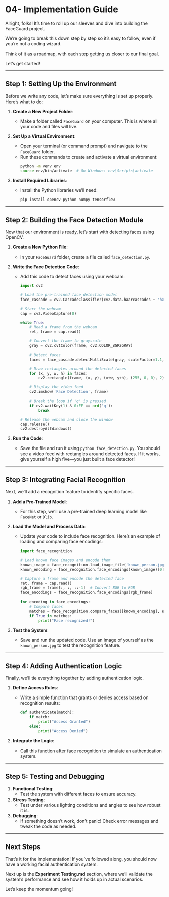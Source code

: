 # 04- Implementation Guide

Alright, folks! It’s time to roll up our sleeves and dive into building the FaceGuard project.

We’re going to break this down step by step so it’s easy to follow, even if you’re not a coding wizard.

Think of it as a roadmap, with each step getting us closer to our final goal.

Let’s get started!

---

## Step 1: Setting Up the Environment

Before we write any code, let’s make sure everything is set up properly. Here’s what to do:

1. **Create a New Project Folder**:
   - Make a folder called `FaceGuard` on your computer. This is where all your code and files will live.

2. **Set Up a Virtual Environment**:
   - Open your terminal (or command prompt) and navigate to the `FaceGuard` folder.
   - Run these commands to create and activate a virtual environment:
     ```bash
     python -m venv env
     source env/bin/activate  # On Windows: env\Scripts\activate
     ```

3. **Install Required Libraries**:
   - Install the Python libraries we’ll need:
     ```bash
     pip install opencv-python numpy tensorflow
     ```

---

## Step 2: Building the Face Detection Module

Now that our environment is ready, let’s start with detecting faces using OpenCV.

1. **Create a New Python File**:
   - In your `FaceGuard` folder, create a file called `face_detection.py`.

2. **Write the Face Detection Code**:
   - Add this code to detect faces using your webcam:
     ```python
     import cv2

     # Load the pre-trained face detection model
     face_cascade = cv2.CascadeClassifier(cv2.data.haarcascades + 'haarcascade_frontalface_default.xml')

     # Start the webcam
     cap = cv2.VideoCapture(0)

     while True:
         # Read a frame from the webcam
         ret, frame = cap.read()

         # Convert the frame to grayscale
         gray = cv2.cvtColor(frame, cv2.COLOR_BGR2GRAY)

         # Detect faces
         faces = face_cascade.detectMultiScale(gray, scaleFactor=1.1, minNeighbors=5, minSize=(30, 30))

         # Draw rectangles around the detected faces
         for (x, y, w, h) in faces:
             cv2.rectangle(frame, (x, y), (x+w, y+h), (255, 0, 0), 2)

         # Display the video feed
         cv2.imshow('Face Detection', frame)

         # Break the loop if 'q' is pressed
         if cv2.waitKey(1) & 0xFF == ord('q'):
             break

     # Release the webcam and close the window
     cap.release()
     cv2.destroyAllWindows()
     ```

3. **Run the Code**:
   - Save the file and run it using `python face_detection.py`. You should see a video feed with rectangles around detected faces. If it works, give yourself a high five—you just built a face detector!

---

## Step 3: Integrating Facial Recognition

Next, we’ll add a recognition feature to identify specific faces.

1. **Add a Pre-Trained Model**:
   - For this step, we’ll use a pre-trained deep learning model like `FaceNet` or `Dlib`.

2. **Load the Model and Process Data**:
   - Update your code to include face recognition. Here’s an example of loading and comparing face encodings:
     ```python
     import face_recognition

     # Load known face images and encode them
     known_image = face_recognition.load_image_file('known_person.jpg')
     known_encoding = face_recognition.face_encodings(known_image)[0]

     # Capture a frame and encode the detected face
     ret, frame = cap.read()
     rgb_frame = frame[:, :, ::-1]  # Convert BGR to RGB
     face_encodings = face_recognition.face_encodings(rgb_frame)

     for encoding in face_encodings:
         # Compare faces
         matches = face_recognition.compare_faces([known_encoding], encoding)
         if True in matches:
             print("Face recognized!")
     ```

3. **Test the System**:
   - Save and run the updated code. Use an image of yourself as the `known_person.jpg` to test the recognition feature.

---

## Step 4: Adding Authentication Logic

Finally, we’ll tie everything together by adding authentication logic.

1. **Define Access Rules**:
   - Write a simple function that grants or denies access based on recognition results:
     ```python
     def authenticate(match):
         if match:
             print("Access Granted")
         else:
             print("Access Denied")
     ```

2. **Integrate the Logic**:
   - Call this function after face recognition to simulate an authentication system.

---

## Step 5: Testing and Debugging

1. **Functional Testing**:
   - Test the system with different faces to ensure accuracy.
2. **Stress Testing**:
   - Test under various lighting conditions and angles to see how robust it is.
3. **Debugging**:
   - If something doesn’t work, don’t panic! Check error messages and tweak the code as needed.

---

## Next Steps

That’s it for the implementation! If you’ve followed along, you should now have a working facial authentication system.

Next up is the **Experiment Testing.md** section, where we’ll validate the system’s performance and see how it holds up in actual scenarios.

Let’s keep the momentum going!
